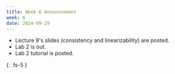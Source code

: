 ```yaml
---
title: Week 6 Announcement
week: 6
date: 2024-09-29
---
```


* Lecture 9's slides (consistency and linearizability) are posted.
* Lab 2 is out.
* Lab 2 tutorial is posted.

{: .fs-5 }
